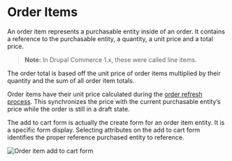 # Order Items

An order item represents a purchasable entity inside of an order. It contains a reference to the purchasable entity, a quantity, a unit price and a total price.

> **Note:** In Drupal Commerce 1.x, these were called line items.

The order total is based off the unit price of order items multiplied by their quantity and the sum of all order item totals.

Order items have their unit price calculated during the [order refresh process](order-process.md). This synchronizes the price with the current purchasable entity’s price while the order is still in a draft state.

The add to cart form is actually the create form for an order item entity. It is a specific form display. Selecting attributes on the add to cart form identifies the proper reference purchased entity to reference.

![Order item add to cart form](images/order-item-add-to-cart-form.png)